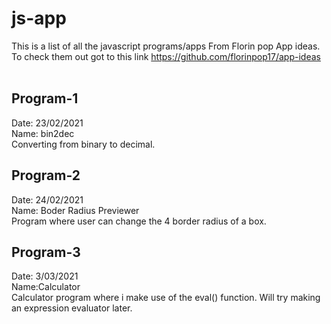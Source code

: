 # js-app
This is a list of all the javascript programs/apps From Florin pop App ideas. To check them out got to this link 
https://github.com/florinpop17/app-ideas <br><br>

## Program-1
Date: 23/02/2021<br>
Name: bin2dec<br>
Converting from binary to decimal.

## Program-2
Date: 24/02/2021<br>
Name: Boder Radius Previewer<br>
Program where user can change the 4 border radius of a box.
 
## Program-3
Date: 3/03/2021<br>
Name:Calculator<br>
Calculator program where i make use of the eval() function. Will try making an expression evaluator later.
